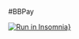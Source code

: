 #BBPay

[![Run in Insomnia}](https://insomnia.rest/images/run.svg)](https://insomnia.rest/run/?label=BBPay&uri=https%3A%2F%2Fraw.githubusercontent.com%2Fportaldevelopers%2Fbbpay%2Fmain%2FBBPayV2.json%3Ftoken%3DGHSAT0AAAAAACUEJX5KXUIGDRC6VUEJPRU2ZT4VUWQ)